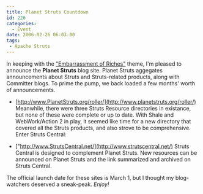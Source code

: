 ```yaml
---
title: Planet Struts Countdown
id: 226
categories:
  - Event
date: 2006-02-26 06:03:00
tags:
 - Apache Struts
---
```


In keeping with the [ "Embarrassment of Riches"](http://opensource2.atlassian.com/confluence/oss/download/attachments/829/struts-2006-3.pdf) theme, I'm pleased to announce the **Planet Struts** blog site. Planet Struts aggegates announcements about Struts and Struts-related products, along with Committer blogs. To prime the pump, we back loaded a few months' worth of announcements.

*   [http://www.PlanetStruts.org/roller/](http://www.planetstruts.org/roller/)
Meanwhile, there were three Struts Resource directories in existance, but none of these were complete or up to date. With Shale and WebWork/Action 2 in play, it seemed like time for a new directory that covered all the Struts products, and also strove to be comprehensive. Enter Struts Central:

*   ["http://www.StrutsCentral.net/](http://www.strutscentral.net/)
Struts Central is designed to complement Planet Struts. New resources can be announced on Planet Struts and the link summarized and archived on Struts Central.

The official launch date for these sites is March 1, but I thought my blog-watchers deserved a sneak-peak. _Enjoy!_